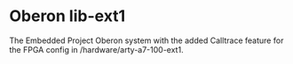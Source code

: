 # Oberon lib-ext1

The Embedded Project Oberon system with the added Calltrace feature for the FPGA config in /hardware/arty-a7-100-ext1.
